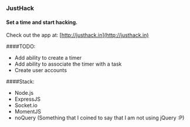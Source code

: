 ### JustHack
#### Set a time and start hacking.
Check out the app at: [http://justhack.in](http://justhack.in)

####TODO:
- Add ability to create a timer
- Add ability to associate the timer with a task
- Create user accounts

####Stack:
- Node.js
- ExpressJS
- Socket.io
- MomentJS
- noQuery (Something that I coined to say that I am not using jQuery :P)

